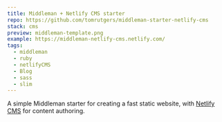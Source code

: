 ```yaml
---
title: Middleman + Netlify CMS starter
repo: https://github.com/tomrutgers/middleman-starter-netlify-cms
stack: cms
preview: middleman-template.png
example: https://middleman-netlify-cms.netlify.com/
tags:
  - middleman
  - ruby
  - netlifyCMS
  - Blog
  - sass
  - slim
---
```


A simple Middleman starter for creating a fast static website, with [Netlify CMS](https://www.netlifycms.org) for content authoring.
